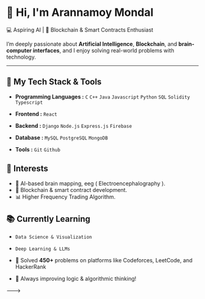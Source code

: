 # 👋 Hi, I'm Arannamoy Mondal

<!--🎓 Dual Bachelor's Student | -->
💻 Aspiring AI | 🌊  Blockchain & Smart Contracts Enthusiast

<!--Welcome to my GitHub profile! I'm currently pursuing a dual degree in:
- 🛠 **Naval Architecture and Marine Engineering (NAME)** from **BUET**
- 💻 **Computer Science and Engineering (CSE)** from **UAP** -->

I’m deeply passionate about **Artificial Intelligence**, **Blockchain**, and **brain-computer interfaces**, and I enjoy solving real-world problems with technology.

---

## 🚀 My Tech Stack & Tools
- **Programming Languages :** `C` `C++` `Java` `Javascript` `Python` `SQL` `Solidity` `Typescript` 
- **Frontend :** `React`

- **Backend :** `Django` `Node.js` `Express.js` `Firebase`

- **Database :** `MySQL` `PostgreSQL` `MongoDB`

- **Tools :** `Git` `Github`

## 🧠 Interests 
<!-- & Projects -->

- 🤖 AI-based brain mapping, eeg ( Electroencephalography ).
- 🔗 Blockchain & smart contract development.
- 📊 Higher Frequency Trading Algorithm.
<!-- 
- 🧥 Winter Clothing Donation Platform for Bangladesh
- 📚 Currently enrolled in [IIT Guwahati's BSc in Data Science & AI](https://www.iitg.ac.in/acad/bsc-dsai/) -->


## 📚 Currently Learning
- `Data Science & Visualization`
- `Deep Learning & LLMs`

- 🔢 Solved **450+** problems on platforms like Codeforces, LeetCode, and HackerRank
- 🚀 Always improving logic & algorithmic thinking!

--->

<!--
## 📫 Let's Connect!

[![LinkedIn](https://img.shields.io/badge/-LinkedIn-0077B5?style=flat&logo=linkedin)](https://www.linkedin.com/in/arannamoymondal)
[![Email](https://img.shields.io/badge/-Email-D14836?style=flat&logo=gmail)](mailto:arannamoymondal@gmail.com)
[![Portfolio](https://img.shields.io/badge/-Portfolio-000000?style=flat&logo=github)](https://github.com/Arannamoy-Mondal)

---

_“Striving to blend the power of engineering, intelligence, and creativity to make a meaningful impact.”_ -->

